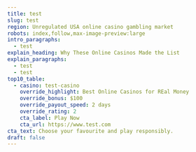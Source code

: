 ```yaml
---
title: test
slug: test
region: Unregulated USA online casino gambling market
robots: index,follow,max-image-preview:large
intro_paragraphs:
  - test
explain_heading: Why These Online Casinos Made the List
explain_paragraphs:
  - test
  - test
top10_table:
  - casino: test-casino
    override_highlight: Best Online Casinos for REal Money
    override_bonus: $100
    override_payout_speed: 2 days
    override_rating: 2
    cta_label: Play Now
    cta_url: https://www.test.com
cta_text: Choose your favourite and play responsibly.
draft: false
---
```

